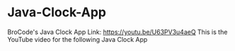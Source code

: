 # Java-Clock-App
BroCode's Java Clock App
Link:
https://youtu.be/U63PV3u4aeQ 
This is the YouTube video for the following Java Clock App
